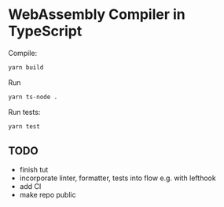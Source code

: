 # WebAssembly Compiler in TypeScript

Compile:

```bash
yarn build
```

Run

```bash
yarn ts-node .
```

Run tests:

```bash
yarn test
```

## TODO

- finish tut
- incorporate linter, formatter, tests into flow e.g. with lefthook
- add CI
- make repo public

